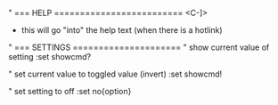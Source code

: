 " === HELP =========================
<C-]>
- this will go "into" the help text (when there is a hotlink)

" === SETTINGS =====================
" show current value of setting
:set showcmd?

" set current value to toggled  value (invert)
:set showcmd!

" set setting to off
:set no{option}
